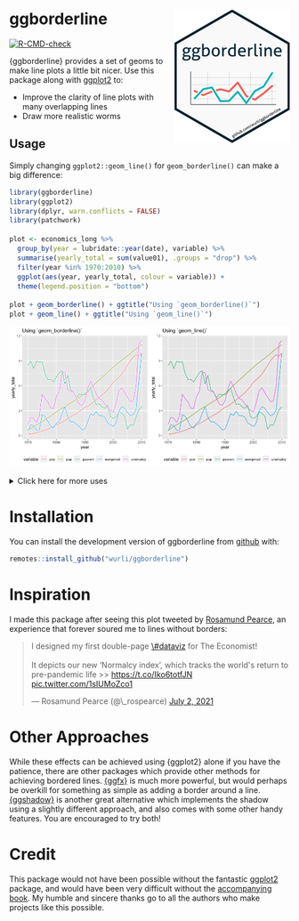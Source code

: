 
# ggborderline <img src="man/figures/logo.png" align="right" />

<!-- README.md is generated from README.Rmd. Please edit that file -->
<!-- badges: start -->

[![R-CMD-check](https://github.com/wurli/ggborderline/workflows/R-CMD-check/badge.svg)](https://github.com/wurli/ggborderline/actions)
<!-- badges: end -->

{ggborderline} provides a set of geoms to make line plots a little bit
nicer. Use this package along with
[ggplot2](https://ggplot2.tidyverse.org/) to:

-   Improve the clarity of line plots with many overlapping lines
-   Draw more realistic worms

## Usage

Simply changing `ggplot2::geom_line()` for `geom_borderline()` can make
a big difference:

``` r
library(ggborderline)
library(ggplot2)
library(dplyr, warn.conflicts = FALSE)
library(patchwork)

plot <- economics_long %>% 
  group_by(year = lubridate::year(date), variable) %>% 
  summarise(yearly_total = sum(value01), .groups = "drop") %>% 
  filter(year %in% 1970:2010) %>% 
  ggplot(aes(year, yearly_total, colour = variable)) +
  theme(legend.position = "bottom")

plot + geom_borderline() + ggtitle("Using `geom_borderline()`")
plot + geom_line() + ggtitle("Using `geom_line()`")
```

<img src="man/figures/README-example-1.png" width="50%" /><img src="man/figures/README-example-2.png" width="50%" />
<details>
<summary>
Click here for more uses
</summary>

    #> Warning: Ignoring unknown parameters: bordersize, bordercolour

<img src="man/figures/README-unnamed-chunk-2-1.png" width="100%" />

[Worm code](https://github.com/wurli/ggborderline/blob/main/README.Rmd)

</details>

# Installation

You can install the development version of ggborderline from
[github](https://github.com/wurli/ggborderline) with:

``` r
remotes::install_github("wurli/ggborderline")
```

# Inspiration

I made this package after seeing this plot tweeted by [Rosamund
Pearce](https://twitter.com/_rospearce), an experience that forever
soured me to lines without borders:
<blockquote class="twitter-tweet">
<p lang="en" dir="ltr">
I designed my first double-page
<a href="https://twitter.com/hashtag/dataviz?src=hash&amp;ref_src=twsrc%5Etfw">\#dataviz</a>
for The Economist!<br><br>It depicts our new ‘Normalcy index’, which
tracks the world's return to pre-pandemic life &gt;&gt;
<a href="https://t.co/Iko6totfJN">https://t.co/Iko6totfJN</a>
<a href="https://t.co/1sIUMoZco1">pic.twitter.com/1sIUMoZco1</a>
</p>
— Rosamund Pearce (@\_rospearce)
<a href="https://twitter.com/_rospearce/status/1410903833442717698?ref_src=twsrc%5Etfw">July
2, 2021</a>
</blockquote>
<script async src="https://platform.twitter.com/widgets.js" charset="utf-8"></script>

# Other Approaches

While these effects can be achieved using {ggplot2} alone if you have
the patience, there are other packages which provide other methods for
achieving bordered lines. [{ggfx}](https://ggfx.data-imaginist.com/) is
much more powerful, but would perhaps be overkill for something as
simple as adding a border around a line.
[{ggshadow}](https://github.com/marcmenem/ggshadow) is another great
alternative which implements the shadow using a slightly different
approach, and also comes with some other handy features. You are
encouraged to try both!

# Credit

This package would not have been possible without the fantastic
[ggplot2](https://ggplot2.tidyverse.org/) package, and would have been
very difficult without the [accompanying
book](https://ggplot2-book.org/). My humble and sincere thanks go to all
the authors who make projects like this possible.
